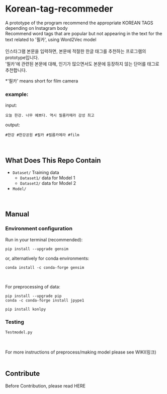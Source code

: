 # Korean-tag-recommeder  

A prototype of the program recommend the appropriate KOREAN TAGS depending on Instagram body  
Recommend word tags that are popular but not appearing in the text for the text related to '필카', using Word2Vec model  
<br>
인스타그램 본문을 입력하면, 본문에 적절한 한글 태그를 추천하는 프로그램의 prototype입니다.  
'필카'에 관련된 본문에 대해, 인기가 많으면서도 본문에 등장하지 않는 단어를 태그로 추천합니다.

*'필카' means short for film camera

### example:  

input:  

    오늘 한강. 너무 예쁘다. 역시 필름카메라 감성 최고

output:  

    #한강 #한강공원 #필카 #필름카메라 #film  

<br>

## What Does This Repo Contain  
* `Dataset/` Training data
  * `Dataset1/` data for Model 1
  * `Dataset2/` data for Model 2
* `Model/`  

<br>  

## Manual  

### Environment configuration  
Run in your terminal (recommended):  

    pip install --upgrade gensim

or, alternatively for conda environments:  

    conda install -c conda-forge gensim

<br>

For preprocessing of data:

    pip install --upgrade pip
    conda -c conda-forge install jpype1

    pip install konlpy

### Testing

    Testmodel.py

<br>

For more instructions of preprocess/making model please see WIKI(링크)  
<br>


## Contribute  
Before Contribution, please read HERE 




